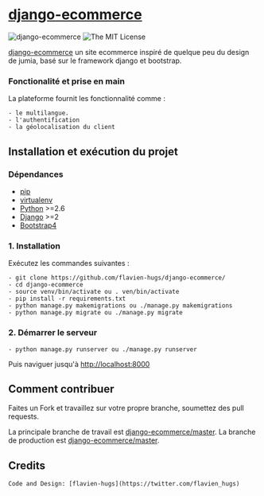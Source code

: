 # [django-ecommerce](https://github.com/flavien-hugs/django-ecommerce/)&nbsp;

![[django-ecommerce](https://github.com/flavien-hugs/django-ecommerce/)](https://img.shields.io/badge/unsta-live--demo-orange.svg?style=flat)
![The MIT License](http://img.shields.io/badge/License-MIT-green.svg?style=flat)

[django-ecommerce](https://github.com/flavien-hugs/django-ecommerce/) un site ecommerce inspiré de quelque peu du design de jumia, basé sur le framework django et bootstrap.

### Fonctionalité et prise en main
La plateforme fournit les fonctionnalité comme :

    - le multilangue.
    - l'authentification
    - la géolocalisation du client

Installation et exécution du projet
-----------------------------------

### Dépendances
* [pip](https://github.com/pypa/pip/)
* [virtualenv](https://pypi.python.org/pypi/virtualenv/)
* [Python](https://www.python.org/) >=2.6
* [Django](https://docs.djangoproject.com/) >=2
* [Bootstrap4](https://getbootstrap.com/)


### 1. Installation
Exécutez les commandes suivantes :

    - git clone https://github.com/flavien-hugs/django-ecommerce/
    - cd django-ecommerce
    - source venv/bin/activate ou . ven/bin/activate
    - pip install -r requirements.txt
    - python manage.py makemigrations ou ./manage.py makemigrations
    - python manage.py migrate ou ./manage.py migrate

### 2. Démarrer le serveur

    - python manage.py runserver ou ./manage.py runserver

Puis naviguer jusqu'à <http://localhost:8000>


Comment contribuer
------------------

Faites un Fork et travaillez sur votre propre branche, soumettez des pull requests.

La principale branche de travail est [django-ecommerce/master](https://github.com/flavien-hugs/django-ecommerce/tree/master). La branche de production est [django-ecommerce/master](https://github.com/flavien-hugs/django-ecommerce/tree/prod).


Credits
------------

    Code and Design: [flavien-hugs](https://twitter.com/flavien_hugs)
